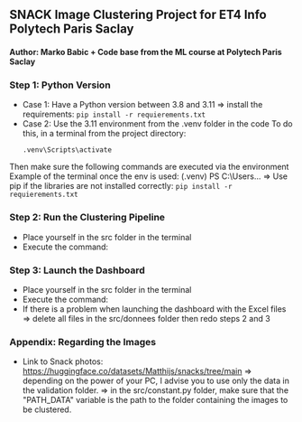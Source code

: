 ## SNACK Image Clustering Project for ET4 Info Polytech Paris Saclay
#### Author: Marko Babic + Code base from the ML course at Polytech Paris Saclay
### Step 1: Python Version
- Case 1: Have a Python version between 3.8 and 3.11
      => install the requirements:
      ```
      pip install -r requierements.txt
      ```
- Case 2: Use the 3.11 environment from the .venv folder in the code
  To do this, in a terminal from the project directory:
     ```
    .venv\Scripts\activate
     ```
Then make sure the following commands are executed via the environment
Example of the terminal once the env is used:
(.venv) PS C:\Users...
    => Use pip if the libraries are not installed correctly:
    ```
    pip install -r requierements.txt
    ```
### Step 2: Run the Clustering Pipeline
- Place yourself in the src folder in the terminal
- Execute the command:

### Step 3: Launch the Dashboard
- Place yourself in the src folder in the terminal
- Execute the command:
- If there is a problem when launching the dashboard with the Excel files
      => delete all files in the src/donnees folder then redo steps 2 and 3
  
### Appendix: Regarding the Images
- Link to Snack photos: https://huggingface.co/datasets/Matthijs/snacks/tree/main
        => depending on the power of your PC, I advise you to use only the data in the validation folder.
        => in the src/constant.py folder, make sure that the "PATH_DATA" variable is the path to the folder containing the images to be clustered.
